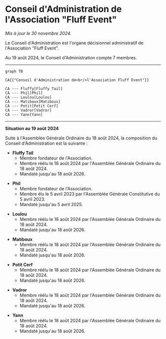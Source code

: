 # Conseil d'Administration de l'Association "Fluff Event"

_Mis à jour le 30 novembre 2024._

Le Conseil d'Administration est l'organe décisionnel administratif de l'Association "Fluff Event".

Au 19 août 2024, le Conseil d'Administration compte 7 membres.


---

```mermaid
graph TB

CA{{"Conseil d'Administration de<br/>l'Association Fluff Event"}}

CA --- Fluffy[Fluffy Tail]
CA --- Phil[Phil]
CA --- Loulou[Loulou]
CA --- Matiboux[Matiboux]
CA --- Potit[Potit Cerf]
CA --- Vadror[Vadror]
CA --- Yann[Yann]
```


---

**Situation au 19 août 2024**

Suite à l'Assemblée Générale Ordinaire du 18 août 2024, la composition du Conseil d'Administration est la suivante :

- **Fluffy Tail**
  - Membre fondateur de l'Association.
  - Membre réélu le 18 août 2024 par l'Assemblée Générale Ordinaire du 18 août 2024.
  - Mandaté jusqu'au 18 août 2026.

<span></span>

- **Phil**
  - Membre fondateur de l'Association.
  - Membre élu le 5 avril 2023 par l'Assemblée Générale Constitutive du 5 avril 2023.
  - Mandaté jusqu'au 5 avril 2025.

<span></span>

- **Loulou**
  - Membre réélu le 18 août 2024 par l'Assemblée Générale Ordinaire du 18 août 2024.
  - Mandaté jusqu'au 18 août 2026.

<span></span>

- **Matiboux**
  - Membre réélu le 18 août 2024 par l'Assemblée Générale Ordinaire du 18 août 2024.
  - Mandaté jusqu'au 18 août 2026.

<span></span>

- **Potit Cerf**
  - Membre réélu le 18 août 2024 par l'Assemblée Générale Ordinaire du 18 août 2024.
  - Mandaté jusqu'au 18 août 2026.

<span></span>

- **Vadror**
  - Membre réélu le 18 août 2024 par l'Assemblée Générale Ordinaire du 18 août 2024.
  - Mandaté jusqu'au 18 août 2026.

<span></span>

- **Yann**
  - Membre réélu le 18 août 2024 par l'Assemblée Générale Ordinaire du 18 août 2024.
  - Mandaté jusqu'au 18 août 2026.
